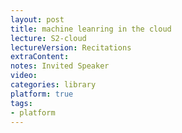 ```yaml
---
layout: post
title: machine leanring in the cloud 
lecture: S2-cloud
lectureVersion: Recitations
extraContent:   
notes: Invited Speaker
video:  
categories: library
platform: true
tags:
- platform
---
```

